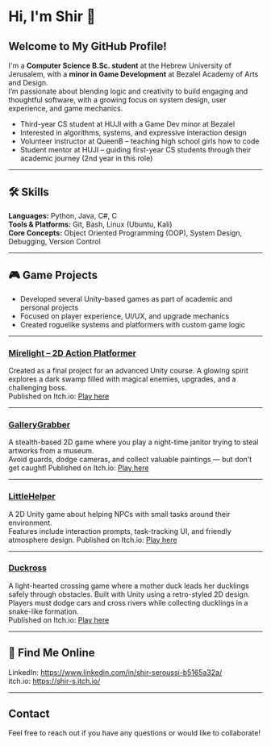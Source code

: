 
# Hi, I'm Shir 👋  
## Welcome to My GitHub Profile!

I'm a **Computer Science B.Sc. student** at the Hebrew University of Jerusalem, with a **minor in Game Development** at Bezalel Academy of Arts and Design.  
I’m passionate about blending logic and creativity to build engaging and thoughtful software, with a growing focus on system design, user experience, and game mechanics.

- Third-year CS student at HUJI with a Game Dev minor at Bezalel  
- Interested in algorithms, systems, and expressive interaction design  
- Volunteer instructor at QueenB – teaching high school girls how to code  
- Student mentor at HUJI – guiding first-year CS students through their academic journey (2nd year in this role)

---

## 🛠 Skills  

**Languages:** Python, Java, C#, C  
**Tools & Platforms:** Git, Bash, Linux (Ubuntu, Kali)  
**Core Concepts:** Object Oriented Programming (OOP), System Design, Debugging, Version Control

---

## 🎮 Game Projects 

- Developed several Unity-based games as part of academic and personal projects  
- Focused on player experience, UI/UX, and upgrade mechanics  
- Created roguelike systems and platformers with custom game logic  

---

###  [Mirelight – 2D Action Platformer](https://github.com/shir-s/Mirelight)  
Created as a final project for an advanced Unity course. A glowing spirit explores a dark swamp filled with magical enemies, upgrades, and a challenging boss.  
Published on Itch.io: [Play here](https://shir-s.itch.io/mirelight)

---
###  [GalleryGrabber](https://github.com/shir-s/GalleryGrabber)  
A stealth-based 2D game where you play a night-time janitor trying to steal artworks from a museum.  
Avoid guards, dodge cameras, and collect valuable paintings — but don’t get caught!
Published on Itch.io: [Play here](https://ksenia-spirina.itch.io/museum-game)

---

###  [LittleHelper](https://github.com/shir-s/LittleHelper)  
A 2D Unity game about helping NPCs with small tasks around their environment.  
Features include interaction prompts, task-tracking UI, and friendly atmosphere design.
Published on Itch.io: [Play here](https://danaeck.itch.io/the-little-helper)

---

###  [Duckross](https://github.com/shir-s/Duckross)  
A light-hearted crossing game where a mother duck leads her ducklings safely through obstacles. Built with Unity using a retro-styled 2D design.  
Players must dodge cars and cross rivers while collecting ducklings in a snake-like formation.  
Published on Itch.io: [Play here](https://shir-s.itch.io/duckross)

---


## 🔗 Find Me Online
LinkedIn: https://www.linkedin.com/in/shir-seroussi-b5165a32a/       
itch.io: https://shir-s.itch.io/

---

## Contact
Feel free to reach out if you have any questions or would like to collaborate!

<!--
**shir-s/shir-s** is a ✨ _special_ ✨ repository because its `README.md` (this file) appears on your GitHub profile.

Here are some ideas to get you started:

- 🔭 I’m currently working on ...
- 🌱 I’m currently learning ...
- 👯 I’m looking to collaborate on ...
- 🤔 I’m looking for help with ...
- 💬 Ask me about ...
- 📫 How to reach me: ...
- 😄 Pronouns: ...
- ⚡ Fun fact: ...
-->
